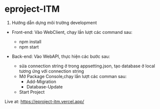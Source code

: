 # eproject-ITM


01. Hướng dẫn dựng môi trường development
- Front-end: 
  Vào WebClient, chạy lần lượt các command sau:
    - npm install
    - npm start
    
 - Back-end:
  Vào WebAPI, thực hiện các bước sau:
    - sửa connection string ở trong appsetting.json, tạo database ở local tương ứng với connection string
    - Mở Package Console,chạy lần lượt các comman sau:
      - Add-Migration
      - Database-Update
    - Start Project
      
  Live at: https://eproject-itm.vercel.app/
  

